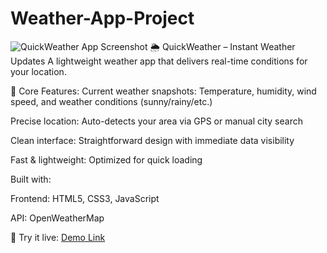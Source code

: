 # Weather-App-Project
![QuickWeather App Screenshot](https://i.postimg.cc/9z5wZyVj/Screenshot-2025-08-11-144145.png)
🌦️ QuickWeather – Instant Weather Updates
A lightweight weather app that delivers real-time conditions for your location.

🌟 Core Features:
Current weather snapshots: Temperature, humidity, wind speed, and weather conditions (sunny/rainy/etc.)

Precise location: Auto-detects your area via GPS or manual city search

Clean interface: Straightforward design with immediate data visibility

Fast & lightweight: Optimized for quick loading 

Built with:

Frontend: HTML5, CSS3, JavaScript

API: OpenWeatherMap

🚀 Try it live: [Demo Link](https://manar-mohamed348.github.io/Weather-App-Project/)
